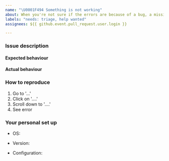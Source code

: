 ```yaml
---
name: "\U0001F494 Something is not working"
about: When you're not sure if the errors are because of a bug, a missing feature, or a misconfiguration
labels: "needs: triage, help wanted"
assignees: ${{ github.event.pull_request.user.login }}

---
```

<!-- Thank you for contributing. These HTML commments will not render in the issue, but you can delete them once you've read them if you prefer! -->

### Issue description
<!-- Use this section to clearly and concisely describe what is not working. -->

#### Expected behaviour
<!-- Tell us what you thought would happen. -->

#### Actual behaviour
<!-- Tell us what actually happens. -->

### How to reproduce
<!-- Use this section to describe the steps that a user would take to experience this bug. -->

1. Go to '...'
2. Click on '....'
3. Scroll down to '....'
4. See error

### Your personal set up
<!-- Tell us a little about the system you're using. -->

 - OS:
 <!-- [e.g. linux, OSX] -->
 - Version:
 <!-- e.g. jupyterhub --version. --->
 - Configuration:
 <!-- Be careful not to share any sensitive information. --->
